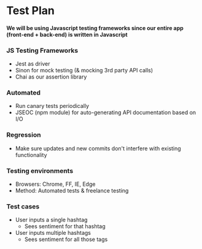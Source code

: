
# <a name = "test_plan"></a>Test Plan
#### We will be using Javascript testing frameworks since our entire app (front-end + back-end) is written in Javascript
### **JS Testing Frameworks**
* Jest as driver
* Sinon for mock testing (& mocking 3rd party API calls)
* Chai as our assertion library

<!-- ### Unit
 -->
### **Automated**
* Run canary tests periodically
* JSEOC (npm module) for auto-generating API documentation based on I/O

### **Regression**
* Make sure updates and new commits don't interfere with existing functionality 

### **Testing environments**
* Browsers: Chrome, FF, IE, Edge
* Method: Automated tests & freelance testing

### **Test cases**
* User inputs a single hashtag
  + Sees sentiment for that hashtag
* User inputs multiple hashtags
  + Sees sentiment for all those tags

